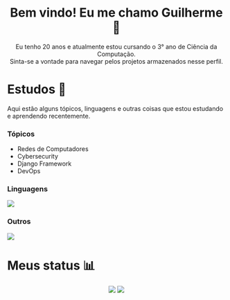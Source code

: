 <div align="center">
  <h1>Bem vindo! Eu me chamo Guilherme 👋</h1>
  <p>Eu tenho 20 anos e atualmente estou cursando o 3° ano de Ciência da Computação.<br/>Sinta-se a vontade para navegar pelos projetos armazenados nesse perfil.</p>
</div>

<div>
  <h1>Estudos 📖</h1>
  <p>Aqui estão alguns tópicos, linguagens e outras coisas que estou estudando e aprendendo recentemente.</p>
  <h3>Tópicos</h3>
  <ul>
    <li>Redes de Computadores</li>
    <li>Cybersecurity</li>
    <li>Django Framework</li>
    <li>DevOps</li>
  </ul>
  <h3>Linguagens</h3>
  <img src="https://skillicons.dev/icons?i=c,cpp,python,nix,java,kotlin" />
  <h3>Outros</h3>
    <img src="https://skillicons.dev/icons?i=git,linux,bash,django,docker,postgres,sqlite,nginx" />
</div>

<div>
  <h1>Meus status 📊</h1>
  <div align="center">
    <img src="https://github-readme-stats.vercel.app/api/?username=guilherme-romanholo&show_icons=true\&title_color=fff\&icon_color=79ff97\&text_color=e2ffff&bg_color=28292d" />
    <img src="https://github-readme-activity-graph.vercel.app/graph?username=guilherme-romanholo&theme=xcode"/> 
  </div>
</div>

